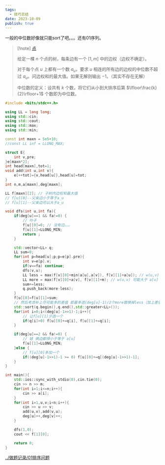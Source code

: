 ```yaml
---
tags:
  - 技巧总结
date: 2023-10-09
publish: true
---
```


一般的中位数好像就只能sort了吧。。。还有01序列。

> [!note] [点](https://tg.hszxoj.com/contest/805/problem/2)
>
> 给定一棵 $n$ 个点的树，每条边有一个 $[1,m]$ 中的边权（边权不确定）。
>
> 对于每个点 $u$ 上都有一个数 $a_{u}$，要求 $u$ 相连的所有边的边权的中位数不超过 $a_{u}$。问边权和的最大值。如果无解则输出 $-1$。（其实不存在无解）
>
> 中位数的定义：设共有 $k$ 个数，将它们从小到大排序后第 $\lfloor\frac{k}{2}\rfloor+1$ 个数即为中位数。
>

```cpp
#include <bits/stdc++.h>

using LL = long long;
using std::cin;
using std::cout;
using std::max;
using std::min;

const int maxn = 5e5+10;
//const LL inf = LLONG_MAX;

struct E{
	int v,pre;
}e[maxn*2];
int head[maxn],tot=1;
void add(int u,int v){
	e[++tot]={v,head[u]},head[u]=tot;
}
int n,m,a[maxn],deg[maxn];

LL f[maxn][2]; // 子树内边权和最大值
// f[u][0]--父亲边小于等于a_u
// f[u][1]--父亲边可以大于a_u

void dfs(int u,int fa){
	if(deg[u]==1 && fa!=0) {
		// 叶子
		f[u][0]=0; // 没有边。。。
		f[u][1]=LLONG_MIN;
		return ;
	}

	std::vector<LL> q;
	LL sum=0;
	for(int p=head[u];p;p=e[p].pre){
		int v=e[p].v;
		if(v==fa) continue;
		dfs(v,u);
		LL less = max(f[v][0]+min(a[u],a[v]), f[v][1]+a[u]); // w(u,v) 小于等于 a[u]
		LL more = max(f[v][0]+a[v], f[v][1]+m); // w(u,v) 可能大于 a[u]
		sum+=less;
		q.push_back(more-less);
	}
	f[u][0]=f[u][1]=sum;
	// 然后考虑补上尽可能多的差值 即最多选(deg[u]-1)/2个more替换掉less（加上差值）
	std::sort(q.begin(),q.end(),std::greater<LL>());
	for(int i=0;i<(deg[u]-1>>1)-1;i++){
		// 让f[u][1]少选一个
		if(q[i]>0) f[u][0]+=q[i], f[u][1]+=q[i];
	}

	if(deg[u]==2 && fa!=0) {
		// 链 俩边都得小于等于 a[u]
		f[u][1]=LLONG_MIN;
	}else {
		// f[u][0]多加一个
		if((deg[u]-1>>1)-1 >= 0) f[u][0]+=q[(deg[u]-1>>1)-1];
	}
}

int main(){
	std::ios::sync_with_stdio(0),cin.tie(0);
	cin >> n >> m;
	for(int i=1;i<=n;i++){
		cin >> a[i];
	}
	for(int i=1,u,v;i<n;i++){
		cin >> u >> v;
		add(u,v),add(v,u);
		deg[u]++,deg[v]++;
	}

	dfs(1,0);
	cout << f[1][0];

	return 0;
}
```

[../做题记录/01排序问题](../%E5%81%9A%E9%A2%98%E8%AE%B0%E5%BD%95/01%E6%8E%92%E5%BA%8F%E9%97%AE%E9%A2%98.md)